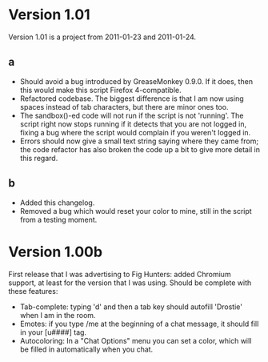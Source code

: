 # Version 1.01 #
Version 1.01 is a project from 2011-01-23 and 2011-01-24.
## a ##
* Should avoid a bug introduced by GreaseMonkey 0.9.0. If it does, then this 
    would make this script Firefox 4-compatible.
* Refactored codebase. The biggest difference is that I am now using spaces 
    instead of tab characters, but there are minor ones too.
* The sandbox()-ed code will not run if the script is not 'running'. The script 
    right now stops running if it detects that you are not logged in, fixing a 
    bug where the script would complain if you weren't logged in.
* Errors should now give a small text string saying where they came from; the 
    code refactor has also broken the code up a bit to give more detail in this 
    regard.
## b ##
* Added this changelog.
* Removed a bug which would reset your color to mine, still in the script from
    a testing moment.


# Version 1.00b #

First release that I was advertising to Fig Hunters: added Chromium support, at 
least for the version that I was using. Should be complete with these features:

* Tab-complete: typing 'd' and then a tab key should autofill 'Drostie' when I 
    am in the room.
* Emotes: if you type /me at the beginning of a chat message, it should fill in 
    your [u####] tag.
* Autocoloring: In a "Chat Options" menu you can set a color, which will be 
    filled in automatically when you chat.
